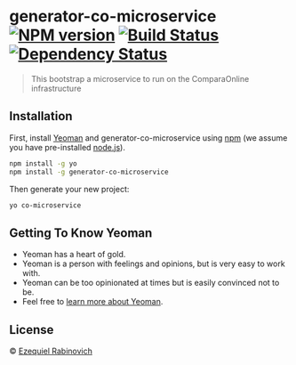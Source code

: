 # generator-co-microservice [![NPM version][npm-image]][npm-url] [![Build Status][travis-image]][travis-url] [![Dependency Status][daviddm-image]][daviddm-url]
> This bootstrap a microservice to run on the ComparaOnline infrastructure

## Installation

First, install [Yeoman](http://yeoman.io) and generator-co-microservice using [npm](https://www.npmjs.com/) (we assume you have pre-installed [node.js](https://nodejs.org/)).

```bash
npm install -g yo
npm install -g generator-co-microservice
```

Then generate your new project:

```bash
yo co-microservice
```

## Getting To Know Yeoman

 * Yeoman has a heart of gold.
 * Yeoman is a person with feelings and opinions, but is very easy to work with.
 * Yeoman can be too opinionated at times but is easily convinced not to be.
 * Feel free to [learn more about Yeoman](http://yeoman.io/).

## License

 © [Ezequiel Rabinovich]()


[npm-image]: https://badge.fury.io/js/generator-co-microservice.svg
[npm-url]: https://npmjs.org/package/generator-co-microservice
[travis-image]: https://travis-ci.org/comparaonline/generator-co-microservice.svg?branch=master
[travis-url]: https://travis-ci.org/comparaonline/generator-co-microservice
[daviddm-image]: https://david-dm.org/comparaonline/generator-co-microservice.svg?theme=shields.io
[daviddm-url]: https://david-dm.org/comparaonline/generator-co-microservice
